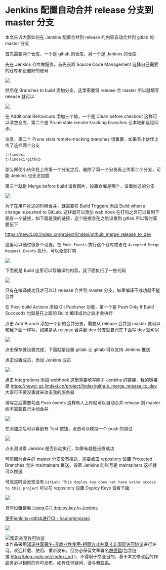 # Jenkins 配置自动合并 release 分支到 master 分支

本文告诉大家如何在 Jenkins 配置合并到 release 的内容自动合并到 gitlab 的 master 分支

<!--more-->
<!-- CreateTime:2019/8/30 8:54:58 -->

<!-- 标签：Jenkins -->

首先需要两个仓库，一个是 gitlab 的仓库，另一个是 Jenkins 的仓库

先在 Jenkins 仓库做配置，首先设置 Source Code Management 选择自己需要的仓库和设置好的账号

<!-- ![](image/Jenkins 配置自动合并 release 分支到 master 分支/Jenkins 配置自动合并 release 分支到 master 分支0.png) -->

![](http://image.acmx.xyz/lindexi%2F2018913184226191)

然后在 Branches to build 添加分支，这里需要将 release 合 master 所以就填写 release 就可以

<!-- ![](image/Jenkins 配置自动合并 release 分支到 master 分支/Jenkins 配置自动合并 release 分支到 master 分支1.png) -->

![](http://image.acmx.xyz/lindexi%2F2018913184557380)

在 Additional Behaviours 添加三个值，一个是 Clean before checkout 这样可以清空仓库，第二个是 Prune stale remote-tracking branches 让本地和远程同步。

注意，第二个 Prune stale remote-tracking branches 很重要，如果有小伙伴上传了这样两个分支

```csharp
t/lindexi
t/lindexi/github
```

那么即使小伙伴在上传第一个分支之后，删除了第一个分支再上传第二个分支，可能 Jenkins 也无法加载

第三个就是 Merge before build 请看图片，设置仓库是哪个，设置推送的分支

<!-- ![](image/Jenkins 配置自动合并 release 分支到 master 分支/Jenkins 配置自动合并 release 分支到 master 分支2.png) -->

![](http://image.acmx.xyz/lindexi%2F201891318473954)

为了在用户推送的时候合并，就需要在 Build Triggers 添加 Build when a change is pushed to GitLab. 这样就可以添加 web hook 在打钩之后可以看到下面有一个链接，如下面是我的链接，这个链接会在之后设置到 gitlab 所以暂时需要记下

https://newci.gz.lindexi.cn/project/lindexi/github_merge_release_to_dev

这里可以通过很多个设置，在 `Push Events` 执行这个仓库或者在 `Accepted Merge Request Events` 执行，可以全部打钩

<!-- ![](image/Jenkins 配置自动合并 release 分支到 master 分支/Jenkins 配置自动合并 release 分支到 master 分支3.png) -->

![](http://image.acmx.xyz/lindexi%2F201891318535709)

下面就是 Build 这里可以写编译的内容，我下面执行了一些代码

<!-- ![](image/Jenkins 配置自动合并 release 分支到 master 分支/Jenkins 配置自动合并 release 分支到 master 分支4.png) -->

![](http://image.acmx.xyz/lindexi%2F2018913185454746)

只有在编译成功我才可以让 release 合并到 master 分支，如果编译不成功就不能合并

在 Post-build Actions 添加 Git Publisher 功能，第一个是 Push Only If Build Succeeds 也就是在上面的 Build 编译成功之后才会执行

点击 Add Branch 添加一个新的合并分支，需要从 release 合并到 master 就可以和我下面一样写，如果是从 release 合并到 dev 分支就自己在下面写 dev 就可以

<!-- ![](image/Jenkins 配置自动合并 release 分支到 master 分支/Jenkins 配置自动合并 release 分支到 master 分支5.png)  -->

![](http://image.acmx.xyz/lindexi%2F2018913185852214)

点击保存就设置完成，下面就是设置 gitlab 让 gitlab 可以支持 Jenkins 推送

点击设置成员，添加 Jenkins 成员

<!-- ![](image/Jenkins 配置自动合并 release 分支到 master 分支/Jenkins 配置自动合并 release 分支到 master 分支6.png) -->

![](http://image.acmx.xyz/lindexi%2F201891319125120)

点击 Integrations 添加 webhook 这里需要填写刚才 Jenkins 的链接，我的链接是 https://newci.gz.lindexi.cn/project/lindexi/github_merge_release_to_dev 大家可不要没事就来攻击我的服务器

填写之后需要勾选 Push events 这样有人上传就可以自动合并 release 到 master 而不需要自己手动合并

<!-- ![](image/Jenkins 配置自动合并 release 分支到 master 分支/Jenkins 配置自动合并 release 分支到 master 分支7.png) -->

![](http://image.acmx.xyz/lindexi%2F201891319342834)

在添加之后可以看到有 Test 按钮，点击可以模拟一个 push 的测试

<!-- ![](image/Jenkins 配置自动合并 release 分支到 master 分支/Jenkins 配置自动合并 release 分支到 master 分支8.png) -->

![](http://image.acmx.xyz/lindexi%2F201891319515759)

点击测试看 Jenkins 是否自动执行，如果有就是设置成功

可能因为合并的 master 分支没有推送，需要点击 repository 设置 Protected Branches 允许 maintainers 推送，设置 Jenkins 的账号是 maintainers 这样就可以推送

可能这时会发现没有 `GitLab: This deploy key does not have write access to this project` 可以在 repository 设置 Deploy Keys 请看下面

<!-- ![](image/Jenkins 配置自动合并 release 分支到 master 分支/Jenkins 配置自动合并 release 分支到 master 分支9.png) -->

![](http://image.acmx.xyz/lindexi%2F2018913191115860)

具体设置请看 [Using GIT deploy key in Jenkins](https://blogs.perficient.com/2014/03/26/using-git-deploy-key-in-jenkins-written-by-tom-tang/ )

[使用jenkins+gitlab进行CI - haungtengxiao](https://huangtengxiao.gitee.io/post/%E4%BD%BF%E7%94%A8jenkins+gitlab%E8%BF%9B%E8%A1%8CCI.html )

![](https://i.loli.net/2018/09/13/5b9a46e200df2.jpg)

<a rel="license" href="http://creativecommons.org/licenses/by-nc-sa/4.0/"><img alt="知识共享许可协议" style="border-width:0" src="https://licensebuttons.net/l/by-nc-sa/4.0/88x31.png" /></a><br />本作品采用<a rel="license" href="http://creativecommons.org/licenses/by-nc-sa/4.0/">知识共享署名-非商业性使用-相同方式共享 4.0 国际许可协议</a>进行许可。欢迎转载、使用、重新发布，但务必保留文章署名[林德熙](http://blog.csdn.net/lindexi_gd)(包含链接:http://blog.csdn.net/lindexi_gd )，不得用于商业目的，基于本文修改后的作品务必以相同的许可发布。如有任何疑问，请与我[联系](mailto:lindexi_gd@163.com)。  
